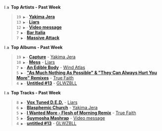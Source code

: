 <!--START_LASTFM_ARTISTS:{"period": "7day", "rows": 5}-->
<a href="https://last.fm" target="_blank"><img src="https://user-images.githubusercontent.com/17434202/215290617-e793598d-d7c9-428f-9975-156db1ba89cc.svg" alt="Last.fm Logo" width="18" height="13"/></a> **Top Artists - Past Week**

> `19 ▶️` ∙ **[Yakima Jera](https://www.last.fm/music/Yakima+Jera)**<br/>
> `13 ▶️` ∙ **[Liars](https://www.last.fm/music/Liars)**<br/>
> `12 ▶️` ∙ **[Video message](https://www.last.fm/music/Video+message)**<br/>
> `7 ▶️` ∙ **[Bar Italia](https://www.last.fm/music/Bar+Italia)**<br/>
> `7 ▶️` ∙ **[Massive Attack](https://www.last.fm/music/Massive+Attack)**<br/>
<!--END_LASTFM_ARTISTS-->

<!--START_LASTFM_ALBUMS:{"period": "7day", "rows": 5}-->
<a href="https://last.fm" target="_blank"><img src="https://user-images.githubusercontent.com/17434202/215290617-e793598d-d7c9-428f-9975-156db1ba89cc.svg" alt="Last.fm Logo" width="18" height="13"/></a> **Top Albums - Past Week**

> `19 ▶️` ∙ **[Capture](https://www.last.fm/music/Yakima+Jera/Capture)** - [Yakima Jera](https://www.last.fm/music/Yakima+Jera)<br/>
> `10 ▶️` ∙ **[Mess](https://www.last.fm/music/Liars/Mess)** - [Liars](https://www.last.fm/music/Liars)<br/>
> `7 ▶️` ∙ **[An Edible Body](https://www.last.fm/music/Wind+Atlas/An+Edible+Body)** - [Wind Atlas](https://www.last.fm/music/Wind+Atlas)<br/>
> `5 ▶️` ∙ **["As Much Nothing As Possible" & "They Can Always Hurt You More" Remixes](https://www.last.fm/music/True+Faith/%22As+Much+Nothing+As+Possible%22+&+%22They+Can+Always+Hurt+You+More%22+Remixes)** - [True Faith](https://www.last.fm/music/True+Faith)<br/>
> `4 ▶️` ∙ **[Untitled #13](https://www.last.fm/music/GLWZBLL/Untitled+%2313)** - [GLWZBLL](https://www.last.fm/music/GLWZBLL)<br/>
<!--END_LASTFM_ALBUMS-->

<!--START_LASTFM_TRACKS:{"period": "7day", "rows": 5}-->
<a href="https://last.fm" target="_blank"><img src="https://user-images.githubusercontent.com/17434202/215290617-e793598d-d7c9-428f-9975-156db1ba89cc.svg" alt="Last.fm Logo" width="18" height="13"/></a> **Top Tracks - Past Week**

> `8 ▶️` ∙ **[Vox Tuned D.E.D.](https://www.last.fm/music/Liars/_/Vox+Tuned+D.E.D.)** - [Liars](https://www.last.fm/music/Liars)<br/>
> `6 ▶️` ∙ **[Blasphemic Church](https://www.last.fm/music/Yakima+Jera/_/Blasphemic+Church)** - [Yakima Jera](https://www.last.fm/music/Yakima+Jera)<br/>
> `5 ▶️` ∙ **[I Wanted More - Flesh of Morning Remix](https://www.last.fm/music/True+Faith/_/I+Wanted+More+-+Flesh+of+Morning+Remix)** - [True Faith](https://www.last.fm/music/True+Faith)<br/>
> `5 ▶️` ∙ **[Suymosha Mashrap](https://www.last.fm/music/Video+message/_/Suymosha+Mashrap)** - [Video message](https://www.last.fm/music/Video+message)<br/>
> `4 ▶️` ∙ **[untitled #13](https://www.last.fm/music/GLWZBLL/_/untitled+%2313)** - [GLWZBLL](https://www.last.fm/music/GLWZBLL)<br/>
<!--END_LASTFM_TRACKS-->